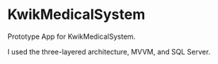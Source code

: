 # KwikMedicalSystem
Prototype App for KwikMedicalSystem. 

I used the three-layered architecture, MVVM, and SQL Server.

